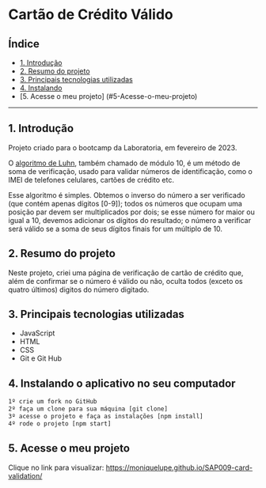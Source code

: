 # Cartão de Crédito Válido

## Índice

* [1. Introdução](#1-Introdução)
* [2. Resumo do projeto](#2-Resumo-do-projeto)
* [3. Principais tecnologias utilizadas](#3-Principais-tecnologias-utilizadas)
* [4. Instalando](#4-Instalando-o-aplicativo-no-seu-computador)
* [5. Acesse o meu projeto] (#5-Acesse-o-meu-projeto)

***

## 1. Introdução

Projeto criado para o bootcamp da Laboratoria, em fevereiro de 2023.

O [algoritmo de Luhn](https://en.wikipedia.org/wiki/Luhn_algorithm), também
chamado de módulo 10, é um método de soma de verificação, usado para validar
números de identificação, como o IMEI de telefones celulares, cartões de crédito
etc.

Esse algoritmo é simples. Obtemos o inverso do número a ser verificado (que
contém apenas dígitos [0-9]); todos os números que ocupam uma posição par devem
ser multiplicados por dois; se esse número for maior ou igual a 10, devemos
adicionar os dígitos do resultado; o número a verificar será válido se a soma de
seus dígitos finais for um múltiplo de 10.

## 2. Resumo do projeto

Neste projeto, criei uma página de verificação de cartão de crédito que, além
de confirmar se o número é válido ou não, oculta todos (exceto os quatro últimos)
digitos do número digitado.

## 3. Principais tecnologias utilizadas
* JavaScript
* HTML
* CSS
* Git e Git Hub

## 4. Instalando o aplicativo no seu computador

```bash
1º crie um fork no GitHub
2º faça um clone para sua máquina [git clone]
3º acesse o projeto e faça as instalações [npm install]
4º rode o projeto [npm start]
```

## 5. Acesse o meu projeto

Clique no link para visualizar: https://moniquelupe.github.io/SAP009-card-validation/
